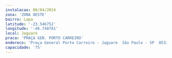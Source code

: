 ```yaml
---
instalacao: 08/04/2014
zona: 'ZONA OESTE'
bairro: Lapa
latitude: '-23.546752'
longitude: '-46.748761'
local: Jaguaré
praca: 'PRAÇA GEN. PORTO CARREIRO'
endereco: 'Praça General Porto Carreiro - Jaguare  São Paulo - SP  05331-040  Brasil ?'
capacidade: '75'
---
```

